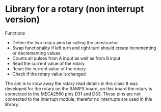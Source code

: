 # Library for a rotary (non interrupt version)

Functions
* Define the two rotary pins by calling the constructor
* Swap functionality if left turn and right turn should create incrementing or decrementing values
* Counts all pulses from A input as well as from B input
* Read the current value of the rotary
* Reset the current value of the rotary
* Check if the rotary value is changed

The aim is to stow away the rotary read details in this class
It was developed for the rotary on the RAMPS board, on this board the rotary is connected to the MEGA2560 pins D31 and D33. These pins are not connected to the interrupt module, therefor no interrupts are used in this library. 

